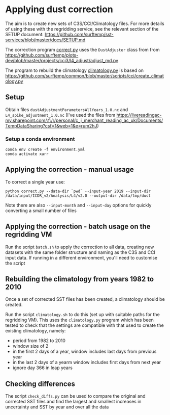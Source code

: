 # Applying dust correction

The aim is to create new sets of C3S/CCI/Climatology files.  For more details of using these with the regridding service,
see the relevant section of the SETUP document: https://github.com/surftemp/sst-services/blob/master/docs/SETUP.md

The correction program [correct.py](correct.py) uses the `DustAdjuster` class from from https://github.com/surftemp/plots-dev/blob/master/projects/cci3/l4_adjust/adjust_md.py

The program to rebuild the climatology [climatology.py](climatology.py) is based on https://github.com/surftemp/common/blob/master/scripts/cci/create_climatology.py

## Setup

Obtain files `dustAdjustmentParametersAllYears_1.0.nc` and `L4_spike_adjustment_1.0.nc` (I've used the files from https://livereadingac-my.sharepoint.com/:f:/r/personal/c_j_merchant_reading_ac_uk/Documents/TempDataSharing?csf=1&web=1&e=rum2hJ)

### Setup a conda environment

```
conda env create -f environment.yml
conda activate xarr
```

## Applying the correction - manual usage

To correct a single year use:

```
python correct.py --data-dir `pwd` --input-year 2019 --input-dir /data/input/ICDR_v2/Analysis/L4/v2.0 --output-dir /data/tmp/dust
```

Note there are also `--input-month` and `--input-day` options for quickly converting a small number of files

## Applying the correction - batch usage on the regridding VM

Run the script `batch.sh` to apply the correction to all data, creating new datasets with the same folder structure and naming as the C3S and CCI input data.  If running in a different environment, you'll need to customise the script

## Rebuilding the climatology from years 1982 to 2010

Once a set of corrected SST files has been created, a climatology should be created.

Run the script `climatology.sh` to do this (set up with suitable paths for the regridding VM).  This uses the `climatology.py` program which has been tested to check that the settings are compatible with that used to create the existing climatology, namely:

* period from 1982 to 2010
* window size of 2
* in the first 2 days of a year, window includes last days from previous year
* in the last 2 days of a yearm window includes first days from next year
* ignore day 366 in leap years

## Checking differences

The script `check_diffs.py` can be used to compare the original and corrected SST files and find the largest and smallest increases in uncertainty and SST
by year and over all the data
